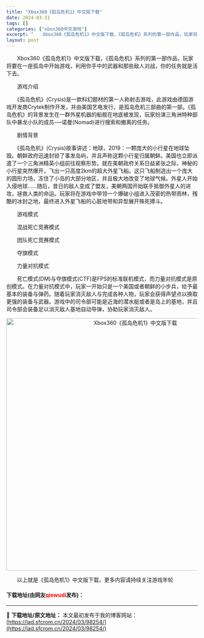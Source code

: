 ```yaml
---
title: "Xbox360《孤岛危机1》中文版下载"
date: 2024-03-31
tags: []
categories: ["xbox360中文游戏"]
excerpt: "　　Xbox360《孤岛危机1》中文版下载，《孤岛危机》系列的第一部作品，玩家将要在一座孤岛中开始游戏，利用你手中的武器和那些敌人对战，你的任务就是活下去。 　　游戏介绍 　　《孤岛危机》(Crysis)是一款科幻题材的第一人称射击游戏，此游戏由德国游戏开发商Crytek制作开发，并由美国艺电发行，&hellip;"
layout: post
---
```


 <p>　　Xbox360《孤岛危机1》中文版下载，《孤岛危机》系列的第一部作品，玩家将要在一座孤岛中开始游戏，利用你手中的武器和那些敌人对战，你的任务就是活下去。</p> <p>　　游戏介绍</p> <p>　　《孤岛危机》(Crysis)是一款科幻题材的第一人称射击游戏，此游戏由德国游戏开发商Crytek制作开发，并由美国艺电发行，是孤岛危机三部曲的第一部。《孤岛危机》的背景发生在一群外星机器的船舰在地底被发现，玩家扮演三角洲特种部队中暴龙小队的成员──诺曼(Nomad)进行搜索和撤离的任务。</p> <p>　　剧情背景</p> <p>　　《孤岛危机》(Crysis)故事讲述：地球，2019：一颗庞大的小行星在地球坠毁。朝鲜政府迅速封锁了事发岛屿，并且声称这颗小行星归属朝鲜。美国也立即派遣了一个三角洲精英小组前往观察形势。就在美朝政府关系日益紧张之际，神秘的小行星突然爆开，飞出一只高度2km的超大外星飞船。这只飞船制造出一个庞大的圆形力场，冻住了小岛的大部分地区，并且极大地改变了地球气候。外星人开始入侵地球&hellip;&hellip;随后，昔日的敌人变成了盟友，美朝两国开始联手抵御外星人的进攻，拯救人类的命运。玩家将在游戏中带领一个爆破小组进入茂密的热带雨林，残酷的冰封之地，最终进入外星飞船的心脏地带和异型展开殊死搏斗。</p> <p>　　游戏模式</p> <p>　　混战死亡竞赛模式</p> <p>　　团队死亡竞赛模式</p> <p>　　夺旗模式</p> <p>　　力量对抗模式</p> <p>　　死亡模式(DM)与夺旗模式(CTF)是FPS的标准联机模式，而力量对抗模式是原创模式。在力量对抗模式中，玩家一开始只是一个美国或者朝鲜的小步兵，给予最基本的装备与弹药。随着玩家消灭敌人与完成各种人物，玩家会获得声望点以换取更强的装备与武器。游戏中的司令部可能是近海的潜水艇或者是岛上的基地，并且司令部会装备足以消灭敌人基地自动导弹，协助玩家消灭敌人。</p> <p align="center"><img align="" border="0" src="https://lad.sfcrom.cn/wp-content/uploads/2024/03/20240330_66083df7a2bf0.jpg" width="664" alt="Xbox360《孤岛危机1》中文版下载" /></p> <p>　　以上就是《孤岛危机1》中文版下载，更多内容请持续关注游戏年轮</p> <p><h4>下载地址(由网友<font color="red">qiewudi</font>发布)：</h4></p> 

---
📖 **下载地址/原文地址：** 本文最初发布于我的博客网站：[https://lad.sfcrom.cn/2024/03/98254/](https://lad.sfcrom.cn/2024/03/98254/)
